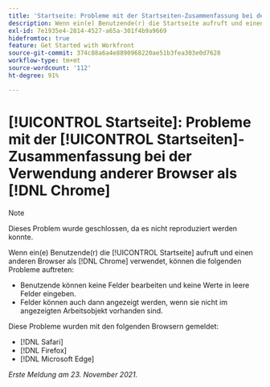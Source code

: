 ```yaml
---
title: 'Startseite: Probleme mit der Startseiten-Zusammenfassung bei der Verwendung anderer Browser als Chrome'
description: Wenn ein(e) Benutzende(r) die Startseite aufruft und einen anderen Browser als Chrome verwendet, können unterschiedliche Probleme auftreten.
exl-id: 7e1935e4-2814-4527-a65a-301f4b9a9669
hidefromtoc: true
feature: Get Started with Workfront
source-git-commit: 374c88a6a4e8890968220ae51b3fea303e0d7628
workflow-type: tm+mt
source-wordcount: '112'
ht-degree: 91%

---
```


# [!UICONTROL Startseite]: Probleme mit der [!UICONTROL Startseiten]-Zusammenfassung bei der Verwendung anderer Browser als [!DNL Chrome]

>[!NOTE]
>
>Dieses Problem wurde geschlossen, da es nicht reproduziert werden konnte.


Wenn ein(e) Benutzende(r) die [!UICONTROL Startseite] aufruft und einen anderen Browser als [!DNL Chrome] verwendet, können die folgenden Probleme auftreten:

* Benutzende können keine Felder bearbeiten und keine Werte in leere Felder eingeben.
* Felder können auch dann angezeigt werden, wenn sie nicht im angezeigten Arbeitsobjekt vorhanden sind.

Diese Probleme wurden mit den folgenden Browsern gemeldet:

* [!DNL Safari]
* [!DNL Firefox]
* [!DNL Microsoft Edge]

_Erste Meldung am 23. November 2021._
